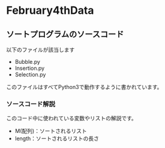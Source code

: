 # February4thData

## ソートプログラムのソースコード
以下のファイルが該当します
- Bubble.py
- Insertion.py
- Selection.py

このファイルはすべてPython3で動作するように書かれています。

### ソースコード解説
このコード中に使われている変数やリストの解説です。
- M(配列)：ソートされるリスト
- length：ソートされるリストの長さ
